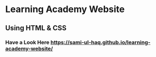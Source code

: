 # Learning Academy Website
## Using HTML & CSS
### Have a Look Here https://sami-ul-haq.github.io/learning-academy-website/
